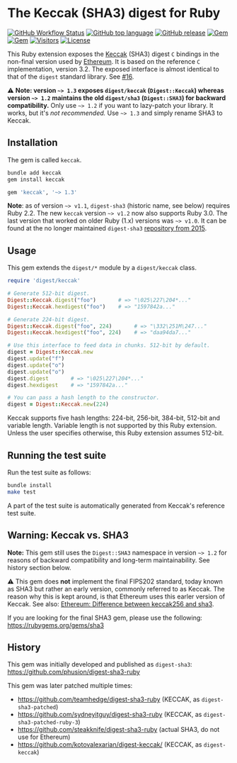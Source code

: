 # The Keccak (SHA3) digest for Ruby

[![GitHub Workflow Status](https://img.shields.io/github/workflow/status/q9f/keccak.rb/Build/main)](https://github.com/q9f/keccak.rb/actions)
[![GitHub top language](https://img.shields.io/github/languages/top/q9f/keccak.rb?color=black)](https://github.com/q9f/keccak.rb/pulse)
[![GitHub release](https://img.shields.io/github/v/release/q9f/keccak.rb)](https://github.com/q9f/keccak.rb/releases/latest)
[![Gem](https://img.shields.io/gem/v/keccak?color=red)](https://rubygems.org/gems/keccak)
[![Gem](https://img.shields.io/gem/dt/keccak)](https://rubygems.org/gems/keccak)
[![Visitors](https://hits.seeyoufarm.com/api/count/incr/badge.svg?url=https%3A%2F%2Fgithub.com%2Fq9f%2Fkeccak.rb&count_bg=%2379C83D&title_bg=%23555555&icon=rubygems.svg&icon_color=%23FF0000&title=visitors&edge_flat=false)](https://hits.seeyoufarm.com)
[![License](https://img.shields.io/github/license/q9f/keccak.rb.svg?color=black)](LICENSE)

This Ruby extension exposes the [Keccak](http://keccak.noekeon.org/) (SHA3) digest `C` bindings in the non-final version used by [Ethereum](https://ethereum.org). It is based on the reference `C` implementation, version 3.2. The exposed interface is almost identical to that of the `digest` standard library. See [#16](https://github.com/q9f/keccak.rb/pull/16).

:warning: **Note: version `~> 1.3` exposes `digest/keccak` (`Digest::Keccak`) whereas version `~> 1.2` maintains the old `digest/sha3` (`Digest::SHA3`) for backward compatibility.** Only use `~> 1.2` if you want to lazy-patch your library. It works, but it's _not recommended._ Use `~> 1.3` and simply rename SHA3 to Keccak.

## Installation

The gem is called `keccak`.

```bash
bundle add keccak
gem install keccak
```

```ruby
gem 'keccak', '~> 1.3'
```

**Note**: as of version `~> v1.1`, `digest-sha3` (historic name, see below) requires Ruby 2.2. The new `keccak` version `~> v1.2` now also supports Ruby 3.0. The last version that worked on older Ruby (1.x) versions was `~> v1.0`. It can be found at the no longer maintained `digest-sha3` [repository from 2015](https://github.com/phusion/digest-sha3-ruby/releases/tag/release-1.0.2).

## Usage

This gem extends the `digest/*` module by a `digest/keccak` class.

```ruby
require 'digest/keccak'

# Generate 512-bit digest.
Digest::Keccak.digest("foo")       # => "\025\227\204*..."
Digest::Keccak.hexdigest("foo")    # => "1597842a..."

# Generate 224-bit digest.
Digest::Keccak.digest("foo", 224)       # => "\332\251M\247..."
Digest::Keccak.hexdigest("foo", 224)    # => "daa94da7..."

# Use this interface to feed data in chunks. 512-bit by default.
digest = Digest::Keccak.new
digest.update("f")
digest.update("o")
digest.update("o")
digest.digest       # => "\025\227\204*..."
digest.hexdigest    # => "1597842a..."

# You can pass a hash length to the constructor.
digest = Digest::Keccak.new(224)
```

Keccak supports five hash lengths: 224-bit, 256-bit, 384-bit, 512-bit and variable length. Variable length is not supported by this Ruby extension. Unless the user specifies otherwise, this Ruby extension assumes 512-bit.

## Running the test suite

Run the test suite as follows:

```bash
bundle install
make test
```

A part of the test suite is automatically generated from Keccak's reference test suite.

## Warning: Keccak vs. SHA3

**Note:** This gem still uses the `Digest::SHA3` namespace in version `~> 1.2` for reasons of backward compatibility and long-term maintainability. See history section below.

:warning: This gem does **not** implement the final FIPS202 standard, today known as SHA3 but rather an early version, commonly referred to as Keccak. The reason why this is kept around, is that Ethereum uses this earler version of Keccak. See also: [Ethereum: Difference between keccak256 and sha3](https://ethereum.stackexchange.com/questions/30369/difference-between-keccak256-and-sha3).

If you are looking for the final SHA3 gem, please use the following: https://rubygems.org/gems/sha3

## History

This gem was initially developed and published as `digest-sha3`: https://github.com/phusion/digest-sha3-ruby

This gem was later patched multiple times:

* https://github.com/teamhedge/digest-sha3-ruby (KECCAK, as `digest-sha3-patched`)
* https://github.com/sydneyitguy/digest-sha3-ruby (KECCAK, as `digest-sha3-patched-ruby-3`)
* https://github.com/steakknife/digest-sha3-ruby (actual SHA3, do not use for Ethereum)
* https://github.com/kotovalexarian/digest-keccak/ (KECCAK, as `digest-keccak`)

